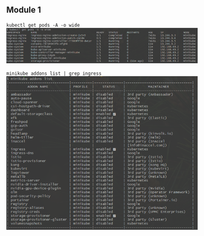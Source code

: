 ## Module 1  
  
`kubectl get pods -A -o wide`  
![kubectl get pods -A -o wide](m1-get-pods-ingress.png)  
  
`minikube addons list | grep ingress`  
![minikube addons list | grep ingress](m1-ingress-enabled.png)  
  
  

